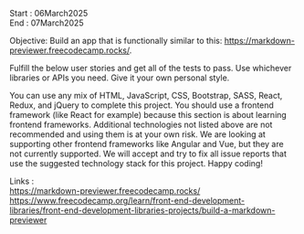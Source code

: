 Start : 06March2025</br>
End : 07March2025</br>

Objective: Build an app that is functionally similar to this: https://markdown-previewer.freecodecamp.rocks/.

Fulfill the below user stories and get all of the tests to pass. Use whichever libraries or APIs you need. Give it your own personal style.

You can use any mix of HTML, JavaScript, CSS, Bootstrap, SASS, React, Redux, and jQuery to complete this project. You should use a frontend framework (like React for example) because this section is about learning frontend frameworks. Additional technologies not listed above are not recommended and using them is at your own risk. We are looking at supporting other frontend frameworks like Angular and Vue, but they are not currently supported. We will accept and try to fix all issue reports that use the suggested technology stack for this project. Happy coding!

Links : </br>
https://markdown-previewer.freecodecamp.rocks/ </br>
https://www.freecodecamp.org/learn/front-end-development-libraries/front-end-development-libraries-projects/build-a-markdown-previewer </br>
